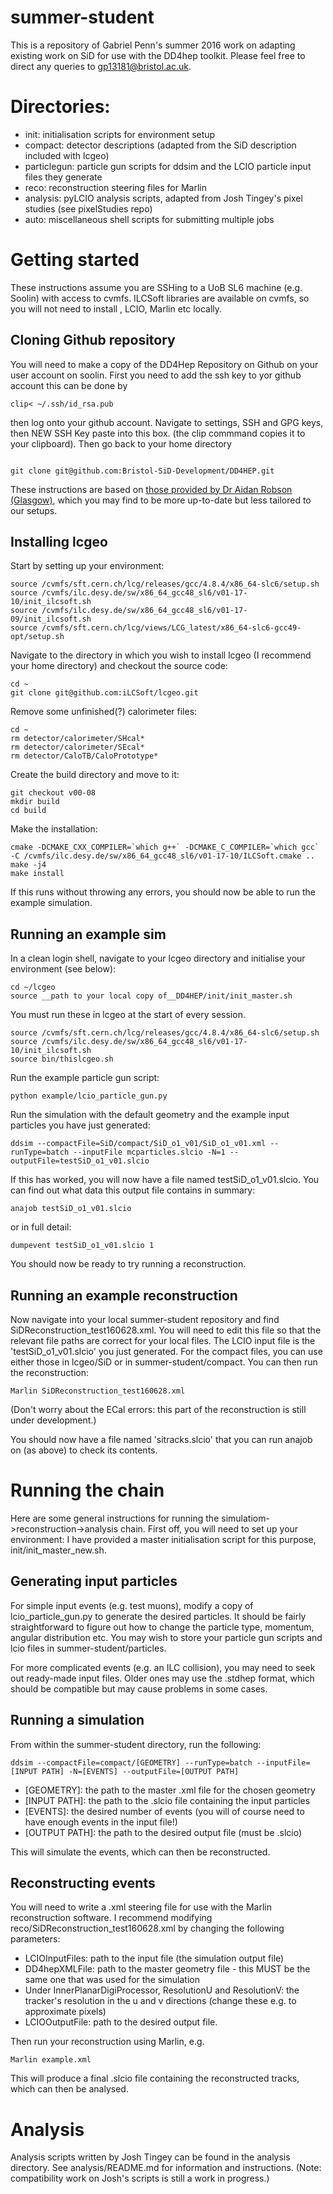 # summer-student

This is a repository of Gabriel Penn's summer 2016 work on adapting existing work on SiD for use with the DD4hep toolkit. Please feel free to direct any queries to gp13181@bristol.ac.uk.

# Directories:
 - init: initialisation scripts for environment setup
 - compact: detector descriptions (adapted from the SiD description included with lcgeo)
 - particlegun: particle gun scripts for ddsim and the LCIO particle input files they generate
 - reco: reconstruction steering files for Marlin
 - analysis: pyLCIO analysis scripts, adapted from Josh Tingey's pixel studies (see pixelStudies repo)
 - auto: miscellaneous shell scripts for submitting multiple jobs

# Getting started
These instructions assume you are SSHing to a UoB SL6 machine (e.g. Soolin) with access to cvmfs. ILCSoft libraries are available on cvmfs, so you will not need to install , LCIO, Marlin etc locally.
## Cloning Github repository 
You will need to make a copy of the DD4Hep Repository on Github on your user account on soolin.
First you need to add the ssh key to yor github account 
this can be done by 
```
clip< ~/.ssh/id_rsa.pub
```
then log onto your github account. Navigate to settings, SSH and GPG keys, then NEW SSH Key paste into this box. (the clip commmand copies it to your clipboard).
Then go back to your home directory 
```

git clone git@github.com:Bristol-SiD-Development/DD4HEP.git
```
 

These instructions are based on [those provided by Dr Aidan Robson (Glasgow)](https://twiki.ppe.gla.ac.uk/bin/view/LinearCollider/GlaSiDGettingStarted), which you may find to be more up-to-date but less tailored to our setups. 

## Installing lcgeo
Start by setting up your environment:
```
source /cvmfs/sft.cern.ch/lcg/releases/gcc/4.8.4/x86_64-slc6/setup.sh
source /cvmfs/ilc.desy.de/sw/x86_64_gcc48_sl6/v01-17-10/init_ilcsoft.sh
source /cvmfs/ilc.desy.de/sw/x86_64_gcc48_sl6/v01-17-09/init_ilcsoft.sh
source /cvmfs/sft.cern.ch/lcg/views/LCG_latest/x86_64-slc6-gcc49-opt/setup.sh
```

Navigate to the directory in which you wish to install lcgeo (I recommend your home directory) and checkout the source code:
```
cd ~
git clone git@github.com:iLCSoft/lcgeo.git
```
Remove some unfinished(?) calorimeter files:
```
cd ~
rm detector/calorimeter/SHcal*
rm detector/calorimeter/SEcal*
rm detector/CaloTB/CaloPrototype*
```
Create the build directory and move to it:
```
git checkout v00-08
mkdir build
cd build

```
Make the installation:
```
cmake -DCMAKE_CXX_COMPILER=`which g++` -DCMAKE_C_COMPILER=`which gcc` -C /cvmfs/ilc.desy.de/sw/x86_64_gcc48_sl6/v01-17-10/ILCSoft.cmake ..
make -j4
make install
```
If this runs without throwing any errors, you should now be able to run the example simulation.
## Running an example sim
In a clean login shell, navigate to your lcgeo directory and initialise your environment (see below):
```
cd ~/lcgeo
source __path to your local copy of__DD4HEP/init/init_master.sh
```
You must run these in lcgeo at the start of every session. 
```
source /cvmfs/sft.cern.ch/lcg/releases/gcc/4.8.4/x86_64-slc6/setup.sh
source /cvmfs/ilc.desy.de/sw/x86_64_gcc48_sl6/v01-17-10/init_ilcsoft.sh
source bin/thislcgeo.sh
```

Run the example particle gun script:

```
python example/lcio_particle_gun.py
```
Run the simulation with the default geometry and the example input particles you have just generated:
```
ddsim --compactFile=SiD/compact/SiD_o1_v01/SiD_o1_v01.xml --runType=batch --inputFile mcparticles.slcio -N=1 --outputFile=testSiD_o1_v01.slcio
```
If this has worked, you will now have a file named testSiD_o1_v01.slcio. You can find out what data this output file contains in summary:
```
anajob testSiD_o1_v01.slcio
```
or in full detail:
```
dumpevent testSiD_o1_v01.slcio 1
```
You should now be ready to try running a reconstruction.

## Running an example reconstruction

Now navigate into your local summer-student repository and find SiDReconstruction_test160628.xml. You will need to edit this file so that the relevant file paths are correct for your local files. The LCIO input file is the 'testSiD_o1_v01.slcio' you just generated. For the compact files, you can use either those in lcgeo/SiD or in summer-student/compact. You can then run the reconstruction:
```
Marlin SiDReconstruction_test160628.xml
```
(Don't worry about the ECal errors: this part of the reconstruction is still under development.)

You should now have a file named 'sitracks.slcio' that you can run anajob on (as above) to check its contents.

# Running the chain

Here are some general instructions for running the simulatiom->reconstruction->analysis chain. First off, you will need to set up your environment: I have provided a master initialisation script for this purpose, init/init_master_new.sh.

## Generating input particles

For simple input events (e.g. test muons), modify a copy of lcio_particle_gun.py to generate the desired particles. It should be fairly straightforward to figure out how to change the particle type, momentum, angular distribution etc. You may wish to store your particle gun scripts and lcio files in summer-student/particles.

For more complicated events (e.g. an ILC collision), you may need to seek out ready-made input files. Older ones may use the .stdhep format, which should be compatible but may cause problems in some cases.

## Running a simulation

From within the summer-student directory, run the following:

```
ddsim --compactFile=compact/[GEOMETRY] --runType=batch --inputFile=[INPUT PATH] -N=[EVENTS] --outputFile=[OUTPUT PATH]
```
 - [GEOMETRY]: the path to the master .xml file for the chosen geometry
 - [INPUT PATH]: the path to the .slcio file containing the input particles
 - [EVENTS]: the desired number of events (you will of course need to have enough events in the input file!)
 - [OUTPUT PATH]: the path to the desired output file (must be .slcio)

This will simulate the events, which can then be reconstructed.

## Reconstructing events

You will need to write a .xml steering file for use with the Marlin reconstruction software. I recommend modifying reco/SiDReconstruction_test160628.xml by changing the following parameters:
 - LCIOInputFiles: path to the input file (the simulation output file)
 - DD4hepXMLFile: path to the master geometry file - this MUST be the same one that was used for the simulation
 - Under InnerPlanarDigiProcessor, ResolutionU and ResolutionV: the tracker's resolution in the u and v directions (change these e.g. to approximate pixels)
 - LCIOOutputFile: path to the desired output file.
 
Then run your reconstruction using Marlin, e.g.

```
Marlin example.xml
```

This will produce a final .slcio file containing the reconstructed tracks, which can then be analysed.

# Analysis

Analysis scripts written by Josh Tingey can be found in the analysis directory. See analysis/README.md for information and instructions. (Note: compatibility work on Josh's scripts is still a work in progress.)
